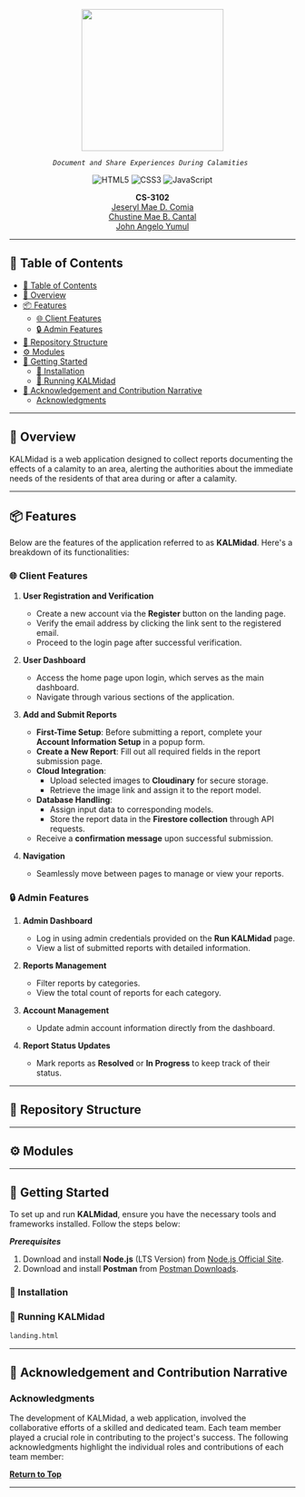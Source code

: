 <p align="center">
  <img src="https://github.com/John-Yumul/KALMidad/blob/main/src/web/assets/KALMidad.png" width="250" />
</p>
<p align="center">
    <em><code>Document and Share Experiences During Calamities </code></em>
</p>
<p align="center">
  <img src="https://img.shields.io/badge/HTML5-E34F26.svg?style=flat-square&logo=HTML5&logoColor=white" alt="HTML5" />
  <img src="https://img.shields.io/badge/CSS3-1572B6.svg?style=flat-square&logo=CSS3&logoColor=white" alt="CSS3" />
  <img src="https://img.shields.io/badge/JavaScript-F7DF1E.svg?style=flat-square&logo=JavaScript&logoColor=black" alt="JavaScript" />
</p>
<p align="center">
	<b>CS-3102</b><br>
	<a href="https://github.com/JeserylMae">Jeseryl Mae D. Comia</a><br>
	<a href="https://github.com/chustinecantal">Chustine Mae B. Cantal</a><br>
	<a href="https://github.com/John-Yumul">John Angelo Yumul</a><br>
</p>
<hr>

## 📖 Table of Contents
- [📖 Table of Contents](#-table-of-contents)
- [📍 Overview](#-overview)
- [📦 Features](#-features)
  - [🌐 Client Features](#-client-features)
  - [🔒 Admin Features](#-admin-features)
- [📂 Repository Structure](#-repository-structure)
- [⚙️ Modules](#️-modules)
- [🚀 Getting Started](#-getting-started)
  - [🔧 Installation](#-installation)
  - [🤖 Running KALMidad](#-running-kalmidad)
- [👏 Acknowledgement and Contribution Narrative](#-acknowledgement-and-contribution-narrative)
  - [Acknowledgments](#acknowledgments)

---

## 📍 Overview

KALMidad is a web application designed to collect reports documenting the effects of a calamity to an area, alerting the authorities about the immediate needs of the residents of that area during or after a calamity. 

---

## 📦 Features

Below are the features of the application referred to as **KALMidad**. Here's a breakdown of its functionalities:

### 🌐 Client Features
1. **User Registration and Verification**
   - Create a new account via the **Register** button on the landing page.
   - Verify the email address by clicking the link sent to the registered email.
   - Proceed to the login page after successful verification.

2. **User Dashboard**
   - Access the home page upon login, which serves as the main dashboard.
   - Navigate through various sections of the application.

3. **Add and Submit Reports**
   - **First-Time Setup**: Before submitting a report, complete your **Account Information Setup** in a popup form.
   - **Create a New Report**: Fill out all required fields in the report submission page.
   - **Cloud Integration**:
     - Upload selected images to **Cloudinary** for secure storage.
     - Retrieve the image link and assign it to the report model.
   - **Database Handling**:
     - Assign input data to corresponding models.
     - Store the report data in the **Firestore collection** through API requests.
   - Receive a **confirmation message** upon successful submission.

4. **Navigation**
   - Seamlessly move between pages to manage or view your reports.

### 🔒 Admin Features
1. **Admin Dashboard**
   - Log in using admin credentials provided on the **Run KALMidad** page.
   - View a list of submitted reports with detailed information.

2. **Reports Management**
   - Filter reports by categories.
   - View the total count of reports for each category.

3. **Account Management**
   - Update admin account information directly from the dashboard.

4. **Report Status Updates**
   - Mark reports as **Resolved** or **In Progress** to keep track of their status.

---

## 📂 Repository Structure

---

## ⚙️ Modules

---

## 🚀 Getting Started

To set up and run **KALMidad**, ensure you have the necessary tools and frameworks installed. Follow the steps below:

***Prerequisites***

1. Download and install **Node.js** (LTS Version) from [Node.js Official Site](https://nodejs.org/en).
2. Download and install **Postman** from [Postman Downloads](https://www.postman.com/downloads/).

### 🔧 Installation

### 🤖 Running KALMidad

```sh
landing.html
```

---

## 👏 Acknowledgement and Contribution Narrative

### Acknowledgments

The development of KALMidad, a web application, involved the collaborative efforts of a skilled and dedicated team. Each team member played a crucial role in contributing to the project's success. The following acknowledgments highlight the individual roles and contributions of each team member:

[**Return to Top**](#Top)

---
